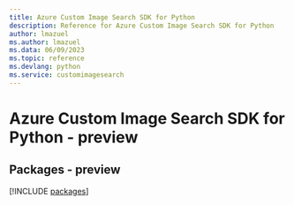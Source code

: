 ```yaml
---
title: Azure Custom Image Search SDK for Python
description: Reference for Azure Custom Image Search SDK for Python
author: lmazuel
ms.author: lmazuel
ms.data: 06/09/2023
ms.topic: reference
ms.devlang: python
ms.service: customimagesearch
---
```

# Azure Custom Image Search SDK for Python - preview
## Packages - preview
[!INCLUDE [packages](custom-image-search-index.md)]